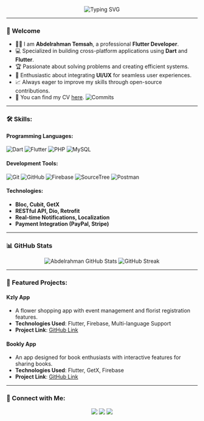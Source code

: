 <p align="center">
  <img src="https://readme-typing-svg.herokuapp.com?font=Roboto&size=30&duration=3000&color=0078D6&center=true&vCenter=true&lines=Hello+There!+👋;I'm+Abdelrahman+Temsah+🚀;Flutter+Developer+💻;Open+Source+Contributor+🌟" alt="Typing SVG" />
</p>

---

### 👋 Welcome
- 👨‍💻 I am **Abdelrahman Temsah**, a professional **Flutter Developer**.  
- 💻 Specialized in building cross-platform applications using **Dart** and **Flutter**.  
- 🏆 Passionate about solving problems and creating efficient systems.  
- 🌟 Enthusiastic about integrating **UI/UX** for seamless user experiences.  
- 📈 Always eager to improve my skills through open-source contributions.
- 📄 You can find my CV [here](https://drive.google.com/file/d/1LDA10e2Yy1ES8303ea5c-c_WeC3bUouz/view?usp=drive_link).
![Commits](https://img.shields.io/github/commits-since/abdelrahman3003/abdelrahman3003/latest?style=for-the-badge)


---

### 🛠️ Skills:
#### **Programming Languages:**
![Dart](https://img.shields.io/badge/Dart-0175C2?style=for-the-badge&logo=dart&logoColor=white)
![Flutter](https://img.shields.io/badge/Flutter-02569B?style=for-the-badge&logo=flutter&logoColor=white)
![PHP](https://img.shields.io/badge/PHP-777BB4?style=for-the-badge&logo=php&logoColor=white)
![MySQL](https://img.shields.io/badge/MySQL-4479A1?style=for-the-badge&logo=mysql&logoColor=white)

#### **Development Tools:**
![Git](https://img.shields.io/badge/Git-F05032?style=for-the-badge&logo=git&logoColor=white)
![GitHub](https://img.shields.io/badge/GitHub-181717?style=for-the-badge&logo=github&logoColor=white)
![Firebase](https://img.shields.io/badge/Firebase-FFCA28?style=for-the-badge&logo=firebase&logoColor=black)
![SourceTree](https://img.shields.io/badge/SourceTree-003B57?style=for-the-badge&logo=sourcetree&logoColor=white)
![Postman](https://img.shields.io/badge/Postman-FF6C37?style=for-the-badge&logo=postman&logoColor=white)

#### **Technologies:**
- **Bloc, Cubit, GetX**  
- **RESTful API, Dio, Retrofit**  
- **Real-time Notifications, Localization**  
- **Payment Integration (PayPal, Stripe)**  

---

### 📊 GitHub Stats
<p align="center">
  <img src="https://github-readme-stats.vercel.app/api?username=abdelrahman3003&show_icons=true&theme=radical" alt="Abdelrahman GitHub Stats" />
  <img src="https://github-readme-streak-stats.herokuapp.com?user=abdelrahman3003&theme=radical&date_format=M%20j%5B%2C%20Y%5D" alt="GitHub Streak" />
</p>

---

### 🌟 Featured Projects:
#### **Kzly App**  
- A flower shopping app with event management and florist registration features.  
- **Technologies Used**: Flutter, Firebase, Multi-language Support  
- **Project Link**: [GitHub Link](https://github.com/abdelrahman3003)

#### **Bookly App**  
- An app designed for book enthusiasts with interactive features for sharing books.  
- **Technologies Used**: Flutter, GetX, Firebase  
- **Project Link**: [GitHub Link](https://github.com/abdelrahman3003)

---

### 🔗 Connect with Me:
<p align="center">
  <a href="https://linkedin.com/in/abdelrahman-temsah-8804292a3"><img src="https://img.shields.io/badge/LinkedIn-0A66C2?style=for-the-badge&logo=linkedin&logoColor=white" /></a>
  <a href="https://github.com/abdelrahman3003"><img src="https://img.shields.io/badge/GitHub-181717?style=for-the-badge&logo=github&logoColor=white" /></a>
  <a href="mailto:abdelrahman3003@example.com"><img src="https://img.shields.io/badge/Email-D14836?style=for-the-badge&logo=gmail&logoColor=white" /></a>
</p>

